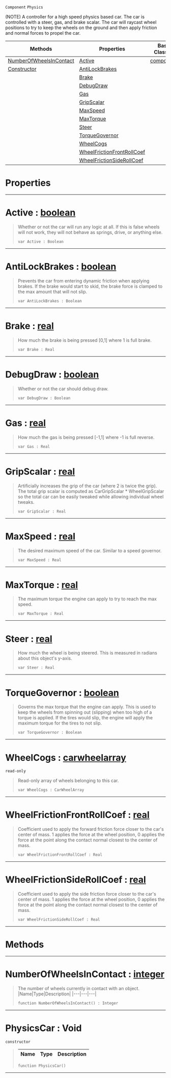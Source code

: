  `Component` `Physics`



(NOTE) A controller for a high speed physics based car. The car is controlled with a steer, gas, and brake scalar. The car will raycast wheel positions to try to keep the wheels on the ground and then apply friction and normal forces to propel the car.

|Methods|Properties|Base Classes|Derived Classes|
|---|---|---|---|
|[ NumberOfWheelsInContact](https://github.com/PlasmaEngine/PlasmaDocs/tree/master/docs/C%2B%2B/code_reference/class_reference/physicscar.markdown#numberofwheelsincontact)|[ Active](https://github.com/PlasmaEngine/PlasmaDocs/tree/master/docs/C%2B%2B/code_reference/class_reference/physicscar.markdown#active-plasma-engine-docum)|[component](https://github.com/PlasmaEngine/PlasmaDocs/tree/master/docs/C%2B%2B/code_reference/class_reference/component.markdown)| |
|[ Constructor](https://github.com/PlasmaEngine/PlasmaDocs/tree/master/docs/C%2B%2B/code_reference/class_reference/physicscar.markdown#physicscar-void)|[ AntiLockBrakes](https://github.com/PlasmaEngine/PlasmaDocs/tree/master/docs/C%2B%2B/code_reference/class_reference/physicscar.markdown#antilockbrakes-plasma-engi)| | |
| |[ Brake](https://github.com/PlasmaEngine/PlasmaDocs/tree/master/docs/C%2B%2B/code_reference/class_reference/physicscar.markdown#brake-plasma-engine-docume)| | |
| |[ DebugDraw](https://github.com/PlasmaEngine/PlasmaDocs/tree/master/docs/C%2B%2B/code_reference/class_reference/physicscar.markdown#debugdraw-plasma-engine-do)| | |
| |[ Gas](https://github.com/PlasmaEngine/PlasmaDocs/tree/master/docs/C%2B%2B/code_reference/class_reference/physicscar.markdown#gas-plasma-engine-document)| | |
| |[ GripScalar](https://github.com/PlasmaEngine/PlasmaDocs/tree/master/docs/C%2B%2B/code_reference/class_reference/physicscar.markdown#gripscalar-plasma-engine-d)| | |
| |[ MaxSpeed](https://github.com/PlasmaEngine/PlasmaDocs/tree/master/docs/C%2B%2B/code_reference/class_reference/physicscar.markdown#maxspeed-plasma-engine-doc)| | |
| |[ MaxTorque](https://github.com/PlasmaEngine/PlasmaDocs/tree/master/docs/C%2B%2B/code_reference/class_reference/physicscar.markdown#maxtorque-plasma-engine-do)| | |
| |[ Steer](https://github.com/PlasmaEngine/PlasmaDocs/tree/master/docs/C%2B%2B/code_reference/class_reference/physicscar.markdown#steer-plasma-engine-docume)| | |
| |[ TorqueGovernor](https://github.com/PlasmaEngine/PlasmaDocs/tree/master/docs/C%2B%2B/code_reference/class_reference/physicscar.markdown#torquegovernor-plasma-engi)| | |
| |[ WheelCogs](https://github.com/PlasmaEngine/PlasmaDocs/tree/master/docs/C%2B%2B/code_reference/class_reference/physicscar.markdown#wheelcogs-plasma-engine-do)| | |
| |[ WheelFrictionFrontRollCoef](https://github.com/PlasmaEngine/PlasmaDocs/tree/master/docs/C%2B%2B/code_reference/class_reference/physicscar.markdown#wheelfrictionfrontrollco)| | |
| |[ WheelFrictionSideRollCoef](https://github.com/PlasmaEngine/PlasmaDocs/tree/master/docs/C%2B%2B/code_reference/class_reference/physicscar.markdown#wheelfrictionsiderollcoe)| | |


 #  Properties


---  
 #  Active : [boolean](https://github.com/PlasmaEngine/PlasmaDocs/tree/master/docs/C%2B%2B/code_reference/lightning_base_types/boolean.markdown)

> Whether or not the car will run any logic at all. If this is false wheels will not work, they will not behave as springs, drive, or anything else.
> ``` lang=cpp, name=Lightning
> var Active : Boolean


---  
 #  AntiLockBrakes : [boolean](https://github.com/PlasmaEngine/PlasmaDocs/tree/master/docs/C%2B%2B/code_reference/lightning_base_types/boolean.markdown)

> Prevents the car from entering dynamic friction when applying brakes. If the brake would start to skid, the brake force is clamped to the max amount that will not slip.
> ``` lang=cpp, name=Lightning
> var AntiLockBrakes : Boolean


---  
 #  Brake : [real](https://github.com/PlasmaEngine/PlasmaDocs/tree/master/docs/C%2B%2B/code_reference/lightning_base_types/real.markdown)

> How much the brake is being pressed [0,1] where 1 is full brake.
> ``` lang=cpp, name=Lightning
> var Brake : Real


---  
 #  DebugDraw : [boolean](https://github.com/PlasmaEngine/PlasmaDocs/tree/master/docs/C%2B%2B/code_reference/lightning_base_types/boolean.markdown)

> Whether or not the car should debug draw.
> ``` lang=cpp, name=Lightning
> var DebugDraw : Boolean


---  
 #  Gas : [real](https://github.com/PlasmaEngine/PlasmaDocs/tree/master/docs/C%2B%2B/code_reference/lightning_base_types/real.markdown)

> How much the gas is being pressed [-1,1] where -1 is full reverse.
> ``` lang=cpp, name=Lightning
> var Gas : Real


---  
 #  GripScalar : [real](https://github.com/PlasmaEngine/PlasmaDocs/tree/master/docs/C%2B%2B/code_reference/lightning_base_types/real.markdown)

> Artificially increases the grip of the car (where 2 is twice the grip). The total grip scalar is computed as CarGripScalar * WheelGripScalar so the total car can be easily tweaked while allowing individual wheel tweaks.
> ``` lang=cpp, name=Lightning
> var GripScalar : Real


---  
 #  MaxSpeed : [real](https://github.com/PlasmaEngine/PlasmaDocs/tree/master/docs/C%2B%2B/code_reference/lightning_base_types/real.markdown)

> The desired maximum speed of the car. Similar to a speed governor.
> ``` lang=cpp, name=Lightning
> var MaxSpeed : Real


---  
 #  MaxTorque : [real](https://github.com/PlasmaEngine/PlasmaDocs/tree/master/docs/C%2B%2B/code_reference/lightning_base_types/real.markdown)

> The maximum torque the engine can apply to try to reach the max speed.
> ``` lang=cpp, name=Lightning
> var MaxTorque : Real


---  
 #  Steer : [real](https://github.com/PlasmaEngine/PlasmaDocs/tree/master/docs/C%2B%2B/code_reference/lightning_base_types/real.markdown)

> How much the wheel is being steered. This is measured in radians about this object's y-axis.
> ``` lang=cpp, name=Lightning
> var Steer : Real


---  
 #  TorqueGovernor : [boolean](https://github.com/PlasmaEngine/PlasmaDocs/tree/master/docs/C%2B%2B/code_reference/lightning_base_types/boolean.markdown)

> Governs the max torque that the engine can apply. This is used to keep the wheels from spinning out (slipping) when too high of a torque is applied. If the tires would slip, the engine will apply the maximum torque for the tires to not slip.
> ``` lang=cpp, name=Lightning
> var TorqueGovernor : Boolean


---  
 #  WheelCogs : [carwheelarray](https://github.com/PlasmaEngine/PlasmaDocs/tree/master/docs/C%2B%2B/code_reference/class_reference/carwheelarray.markdown)

 `read-only`

> Read-only array of wheels belonging to this car.
> ``` lang=cpp, name=Lightning
> var WheelCogs : CarWheelArray


---  
 #  WheelFrictionFrontRollCoef : [real](https://github.com/PlasmaEngine/PlasmaDocs/tree/master/docs/C%2B%2B/code_reference/lightning_base_types/real.markdown)

> Coefficient used to apply the forward friction force closer to the car's center of mass. 1 applies the force at the wheel position, 0 applies the force at the point along the contact normal closest to the center of mass.
> ``` lang=cpp, name=Lightning
> var WheelFrictionFrontRollCoef : Real


---  
 #  WheelFrictionSideRollCoef : [real](https://github.com/PlasmaEngine/PlasmaDocs/tree/master/docs/C%2B%2B/code_reference/lightning_base_types/real.markdown)

> Coefficient used to apply the side friction force closer to the car's center of mass. 1 applies the force at the wheel position, 0 applies the force at the point along the contact normal closest to the center of mass.
> ``` lang=cpp, name=Lightning
> var WheelFrictionSideRollCoef : Real


---  
 #  Methods


---  
 #  NumberOfWheelsInContact : [integer](https://github.com/PlasmaEngine/PlasmaDocs/tree/master/docs/C%2B%2B/code_reference/lightning_base_types/integer.markdown)

> The number of wheels currently in contact with an object.
> |Name|Type|Description|
> |---|---|---|
> ``` lang=cpp, name=Lightning
> function NumberOfWheelsInContact() : Integer
> ``` 


---  
 #  PhysicsCar : Void

 `constructor`

> 
> |Name|Type|Description|
> |---|---|---|
> ``` lang=cpp, name=Lightning
> function PhysicsCar()
> ``` 


---  
 

 